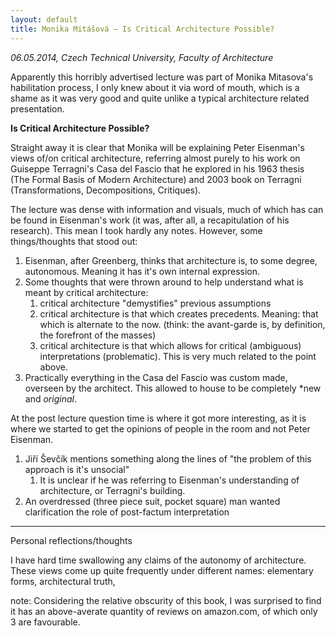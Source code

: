 ```yaml
---
layout: default
title: Monika Mitášová — Is Critical Architecture Possible?
---
```


*06.05.2014, Czech Technical University, Faculty of Architecture* 

Apparently this horribly advertised lecture was part of Monika Mitasova's
habilitation process, I only knew about it via word of mouth, which is a shame
as it was very good and quite unlike a typical architecture related
presentation. 

**Is Critical Architecture Possible?**

Straight away it is clear that Monika will be explaining Peter Eisenman's views
of/on critical architecture, referring almost purely to his work on Guiseppe
Terragni's Casa del Fascio that he explored in his 1963 thesis (The Formal
Basis of Modern Architecture) and 2003 book on Terragni (Transformations,
Decompositions, Critiques). 

The lecture was dense with information and visuals, much of which has can be
found in Eisenman's work (it was, after all, a recapitulation of his research).
This mean I took hardly any notes. However, some things/thoughts that stood
out: 

1. Eisenman, after Greenberg, thinks that architecture is, to some degree,
   autonomous. Meaning it has it's own internal expression. 
1. Some thoughts that were thrown around to help understand what is meant by
   critical architecture: 
    1. critical architecture "demystifies" previous assumptions 
    1. critical architecture is that which creates precedents. Meaning: that
       which is alternate to the now. (think: the avant-garde is, by
       definition, the forefront of the masses) 
    1. critical architecture is that which allows for critical (ambiguous)
       interpretations (problematic). This is very much related to the point
       above. 
1. Practically everything in the Casa del Fascio was custom made, overseen by
   the architect. This allowed to house to be completely *new and *original*. 
  

At the post lecture question time is where it got more interesting, as it is
where we started to get the opinions of people in the room and not Peter
Eisenman. 

1. Jiří Ševčík mentions something along the lines of "the problem of this
   approach is it's unsocial" 
    1. It is unclear if he was referring to Eisenman's understanding of
       architecture, or Terragni's building. 
1. An overdressed (three piece suit, pocket square) man wanted clarification
   the role of post-factum interpretation 


---- 

Personal reflections/thoughts 

I have hard time swallowing any claims of the autonomy of architecture. These
views come up quite frequently under different names: elementary forms,
architectural truth, 

note: Considering the relative obscurity of this book, I was surprised to find
it has an above-averate quantity of reviews on amazon.com, of which only 3 are
favourable. 
